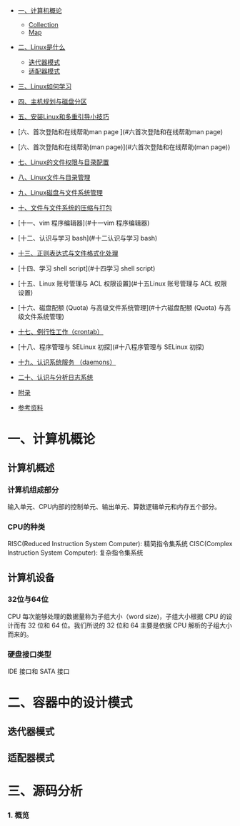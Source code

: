 <!-- GFM-TOC -->
* [一、计算机概论](#一计算机概论)
    * [Collection](#collection)
    * [Map](#map)
* [二、Linux是什么](#二Linux是什么)
    * [迭代器模式](#迭代器模式)
    * [适配器模式](#适配器模式)
* [三、Linux如何学习](#三Linux如何学习)
* [四、主机规划与磁盘分区](#四主机规划与磁盘分区)
* [五、安装Linux和多重引导小技巧](#[五安装Linux和多重引导小技巧)
* [六、首次登陆和在线帮助man page ](#六首次登陆和在线帮助man page)
* [六、首次登陆和在线帮助(man page)](#六首次登陆和在线帮助(man page))
* [七、Linux的文件权限与目录配置](#七Linux的文件权限与目录配置)
* [八、Linux文件与目录管理](#八Linux文件与目录管理)
* [九、Linux磁盘与文件系统管理](#九Linux磁盘与文件系统管理)
* [十、文件与文件系统的压缩与打包](#十文件与文件系统的压缩与打包)
* [十一、vim 程序编辑器](#十一vim 程序编辑器)
* [十二、认识与学习 bash](#十二认识与学习 bash)
* [十三、正则表达式与文件格式化处理](#十三正则表达式与文件格式化处理)
* [十四、学习 shell script](#十四学习 shell script)
* [十五、Linux 账号管理与 ACL 权限设置](#十五Linux 账号管理与 ACL 权限设置)
* [十六、磁盘配额 (Quota) 与高级文件系统管理](#十六磁盘配额 (Quota) 与高级文件系统管理)
* [十七、例行性工作（crontab）](#十七例行性工作（crontab）)

* [十八、程序管理与 SELinux 初探](#十八程序管理与 SELinux 初探)
* [十九、认识系统服务 （daemons）](#十九认识系统服务 (daemons))
* [二十、认识与分析日志系统](#二十认识与分析日志系统)
* [附录](#附录)
* [参考资料](#参考资料)
<!-- GFM-TOC -->

# 一、计算机概论
## 计算机概述
### 计算机组成部分
输入单元、CPU内部的控制单元、输出单元、算数逻辑单元和内存五个部分。
### CPU的种类
RISC(Reduced Instruction System Computer): 精简指令集系统
CISC(Complex Instruction System Computer): 复杂指令集系统
## 计算机设备
### 32位与64位
CPU 每次能够处理的数据量称为子组大小（word size)，子组大小根据 CPU 的设计而有 32 位和 64 位。我们所说的 32 位和 64 主要是依据 CPU 解析的子组大小而来的。
### 硬盘接口类型
IDE 接口和 SATA 接口
###
# 二、容器中的设计模式

## 迭代器模式

## 适配器模式

# 三、源码分析


### 1. 概览
